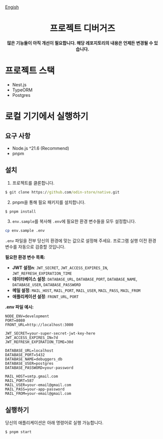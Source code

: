 [Engish](./documents/readme/README-EN.md)

<div align="center">

# 프로젝트 디버거즈

<b>많은 기능들이 아직 개선이 필요합니다. 해당 레포지토리의 내용은 언제든 변경될 수 있습니다.</b>

</div>

# 프로젝트 스택

- Nest.js
- TypeORM
- Postgres

# 로컬 기기에서 실행하기

## 요구 사항

- Node.js ^21.6 (Recommend)
- pnpm

## 설치

1. 프로젝트를 클론합니다.

```cmd
$ git clone https://github.com/odin-store/native.git
```

2. pnpm을 통해 필요 패키지를 설치합니다.

```cmd
$ pnpm install
```

3. `env.sample`를 복사해 `.env`에 필요한 환경 변수들을 모두 설정합니다.

```bash
cp env.sample .env
```

`.env` 파일을 전부 당신의 환경에 맞는 값으로 설정해 주세요. 프로그램 실행 이전 환경 변수를 자동으로 검증할 것입니다.

**필요한 환경 변수 목록:**

- **JWT 설정n**: `JWT_SECRET`, `JWT_ACCESS_EXPIRES_IN`, `JWT_REFRESH_EXPIRATION_TIME`
- **데이터베이스 설정**: `DATABASE_URL`, `DATABASE_PORT`, `DATABASE_NAME`, `DATABASE_USER`, `DATABASE_PASSWORD`
- **메일 설정**: `MAIL_HOST`, `MAIL_PORT`, `MAIL_USER`, `MAIL_PASS`, `MAIL_FROM`
- **애플리케이션 설정**: `FRONT_URL`, `PORT`

**.env 파일 예시:**

```env
NODE_ENV=development
PORT=8080
FRONT_URL=http://localhost:3000

JWT_SECRET=your-super-secret-jwt-key-here
JWT_ACCESS_EXPIRES_IN=7d
JWT_REFRESH_EXPIRATION_TIME=30d

DATABASE_URL=localhost
DATABASE_PORT=5432
DATABASE_NAME=debuggers_db
DATABASE_USER=postgres
DATABASE_PASSWORD=your-password

MAIL_HOST=smtp.gmail.com
MAIL_PORT=587
MAIL_USER=your-email@gmail.com
MAIL_PASS=your-app-password
MAIL_FROM=your-email@gmail.com
```

## 실행하기

당신의 애플리케이션은 아래 명령어로 실행 가능합니다.

```cmd
$ pnpm start
```
